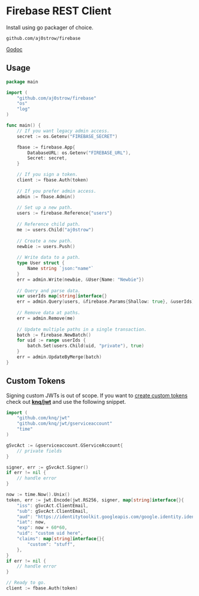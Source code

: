 # Firebase REST Client

Install using go packager of choice. 

```
github.com/aj0strow/firebase
```

[Godoc](https://godoc.org/github.com/aj0strow/firebase)

## Usage

```go
package main

import (
    "github.com/aj0strow/firebase"
    "os"
    "log"
)

func main() {
    // If you want legacy admin access. 
    secret := os.Getenv("FIREBASE_SECRET")

    fbase := firebase.App{
        DatabaseURL: os.Getenv("FIREBASE_URL"),
        Secret: secret,
    }

    // If you sign a token.
    client := fbase.Auth(token)
    
    // If you prefer admin access.
    admin := fbase.Admin()
    
    // Set up a new path.
    users := firebase.Reference{"users"}
    
    // Reference child path.
    me := users.Child("aj0strow")
    
    // Create a new path.
    newbie := users.Push()
    
    // Write data to a path.
    type User struct {
        Name string `json:"name"`
    }
    err = admin.Write(newbie, &User{Name: "Newbie"})
    
    // Query and parse data.
    var userIds map[string]interface{}
    err = admin.Query(users, &firebase.Params{Shallow: true}, &userIds)
    
    // Remove data at paths.
    err = admin.Remove(me)
    
    // Update multiple paths in a single transaction.
    batch := firebase.NewBatch()
    for uid := range userIds {
        batch.Set(users.Child(uid, "private"), true)
    }
    err = admin.UpdateByMerge(batch)
}
```

## Custom Tokens

Signing custom JWTs is out of scope. If you want to [create custom tokens](https://firebase.google.com/docs/auth/admin/create-custom-tokens) check out **[knq/jwt](https://github.com/knq/jwt)** and use the following snippet.

```go
import (
    "github.com/knq/jwt"
    "github.com/knq/jwt/gserviceaccount"
    "time"
)

gSvcAct := &gserviceaccount.GServiceAccount{
    // private fields
}

signer, err := gSvcAct.Signer()
if err != nil {
    // handle error
}

now := time.Now().Unix()
token, err := jwt.Encode(jwt.RS256, signer, map[string]interface{}{
    "iss": gSvcAct.ClientEmail,
    "sub": gSvcAct.ClientEmail,
    "aud": "https://identitytoolkit.googleapis.com/google.identity.identitytoolkit.v1.IdentityToolkit",
    "iat": now,
    "exp": now + 60*60,
    "uid": "custom uid here",
    "claims": map[string]interface{}{
        "custom": "stuff",
    },
}
if err != nil {
    // handle error
}

// Ready to go.
client := fbase.Auth(token)
```
